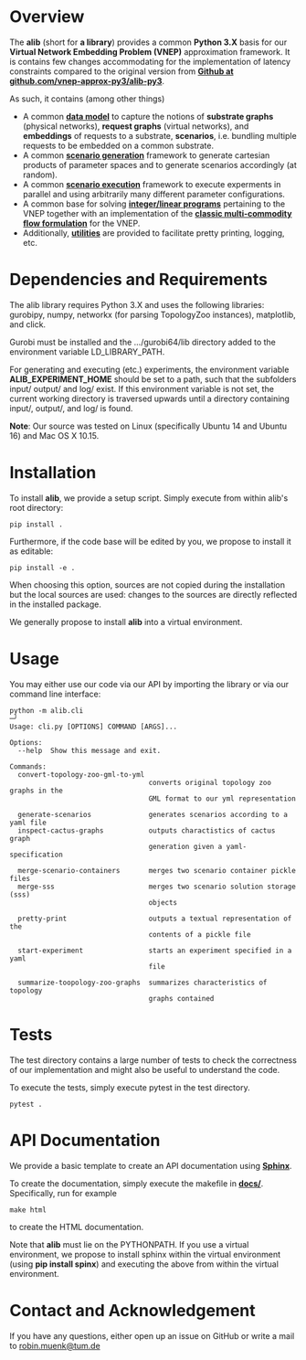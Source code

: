 # Overview

The **alib** (short for **a library**) provides a common **Python 3.X** basis for our **Virtual Network Embedding Problem (VNEP)** approximation framework. It is contains few changes accommodating for the implementation of latency constraints compared to the original version from **[Github at github.com/vnep-approx-py3/alib-py3](https://github.com/vnep-approx-py3/alib-py3)**.

As such, it contains (among other things) 
- A common **[data model](alib/datamodel.py)** to capture the notions of **substrate graphs** (physical networks), **request graphs** (virtual networks), and **embeddings** of requests to a substrate, **scenarios**, i.e. bundling multiple requests to be embedded on a common substrate.
- A common **[scenario generation](alib/scenariogeneration.py)** framework to generate cartesian products of parameter spaces and to generate scenarios accordingly (at random).
- A common **[scenario execution](alib/run_experiment.py)** framework to execute experments in parallel and using arbitrarily many different parameter configurations.
- A common base for solving **[integer/linear programs](alib/modelcreator.py)** pertaining to the VNEP together with an implementation of the **[classic multi-commodity flow formulation](alib/mip.py)** for the VNEP.
- Additionally, **[utilities](alib.util.py)** are provided to facilitate pretty printing, logging, etc.

# Dependencies and Requirements

The alib library requires Python 3.X and uses the following libraries: gurobipy, numpy, networkx (for parsing TopologyZoo instances), matplotlib, and click. 

Gurobi must be installed and the .../gurobi64/lib directory added to the environment variable LD_LIBRARY_PATH.

For generating and executing (etc.) experiments, the environment variable **ALIB_EXPERIMENT_HOME** should be set to a path,
such that the subfolders input/ output/ and log/ exist. If this environment variable is not set, the current working directory is traversed upwards until a directory containing input/, output/, and log/ is found.

**Note**: Our source was tested on Linux (specifically Ubuntu 14 and Ubuntu 16) and Mac OS X 10.15.  

# Installation

To install **alib**, we provide a setup script. Simply execute from within alib's root directory: 

```
pip install .
```

Furthermore, if the code base will be edited by you, we propose to install it as editable:
```
pip install -e .
```
When choosing this option, sources are not copied during the installation but the local sources are used: changes to
the sources are directly reflected in the installed package.

We generally propose to install **alib** into a virtual environment.

# Usage

You may either use our code via our API by importing the library or via our command line interface:

```
python -m alib.cli                                                                                                                                                                                           ─╯
Usage: cli.py [OPTIONS] COMMAND [ARGS]...

Options:
  --help  Show this message and exit.

Commands:
  convert-topology-zoo-gml-to-yml
                                  converts original topology zoo graphs in the
                                  GML format to our yml representation

  generate-scenarios              generates scenarios according to a yaml file
  inspect-cactus-graphs           outputs charactistics of cactus graph
                                  generation given a yaml-specification

  merge-scenario-containers       merges two scenario container pickle files
  merge-sss                       merges two scenario solution storage (sss)
                                  objects

  pretty-print                    outputs a textual representation of the
                                  contents of a pickle file

  start-experiment                starts an experiment specified in a yaml
                                  file

  summarize-toopology-zoo-graphs  summarizes characteristics of topology
                                  graphs contained
```

# Tests

The test directory contains a large number of tests to check the correctness of our implementation and might also be useful
to understand the code. 

To execute the tests, simply execute pytest in the test directory.

```
pytest .
```

# API Documentation

We provide a basic template to create an API documentation using **[Sphinx](http://www.sphinx-doc.org)**. 

To create the documentation, simply execute the makefile in **[docs/](docs/)**. Specifically, run for example

```
make html
```

to create the HTML documentation.

Note that **alib** must lie on the PYTHONPATH. If you use a virtual environment, we propose to install sphinx within the
virtual environment (using **pip install spinx**) and executing the above from within the virtual environment. 

# Contact and Acknowledgement

If you have any questions, either open up an issue on GitHub or write a mail to robin.muenk@tum.de
